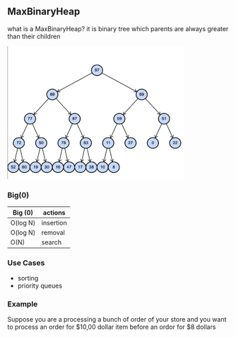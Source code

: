 ## MaxBinaryHeap
 what is a MaxBinaryHeap?
 it is binary tree which parents are always greater than their children

<img src="images/maxBinaryHeap.png" width="400" height="300">

### Big(0)
Big (0) | actions
--------| -------
O(log N)| insertion
O(log N)| removal
O(N)    | search

### Use Cases
  * sorting
  * priority queues
### Example 
 Suppose you are a processing a bunch of order of your store and you want to process an order for $10,00 dollar item before an ordor for $8 dollars